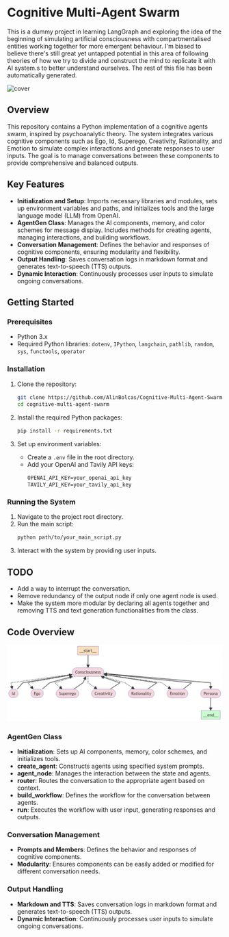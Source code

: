 # Cognitive Multi-Agent Swarm

This is a dummy project in learning LangGraph and exploring the idea of the beginning of simulating artificial consciousness with compartmentalised entities working together for more emergent behaviour.
I'm biased to believe there's still great yet untapped potential in this area of following theories of how we try to divide and construct the mind to replicate it with AI system.s to better understand ourselves.
The rest of this file has been automatically generated.

![cover](https://github.com/AlinBolcas/Cognitive-Multi-Agent-Swarm/blob/5729781bfb58bbd8d76f037992563cc10ca4a67e/src/example.png)

## Overview

This repository contains a Python implementation of a cognitive agents swarm, inspired by psychoanalytic theory. The system integrates various cognitive components such as Ego, Id, Superego, Creativity, Rationality, and Emotion to simulate complex interactions and generate responses to user inputs. The goal is to manage conversations between these components to provide comprehensive and balanced outputs.

## Key Features

- **Initialization and Setup**: Imports necessary libraries and modules, sets up environment variables and paths, and initializes tools and the large language model (LLM) from OpenAI.
- **AgentGen Class**: Manages the AI components, memory, and color schemes for message display. Includes methods for creating agents, managing interactions, and building workflows.
- **Conversation Management**: Defines the behavior and responses of cognitive components, ensuring modularity and flexibility.
- **Output Handling**: Saves conversation logs in markdown format and generates text-to-speech (TTS) outputs.
- **Dynamic Interaction**: Continuously processes user inputs to simulate ongoing conversations.

## Getting Started

### Prerequisites

- Python 3.x
- Required Python libraries: `dotenv`, `IPython`, `langchain`, `pathlib`, `random`, `sys`, `functools`, `operator`

### Installation

1. Clone the repository:
    ```bash
    git clone https://github.com/AlinBolcas/Cognitive-Multi-Agent-Swarm.git
    cd cognitive-multi-agent-swarm
    ```

2. Install the required Python packages:
    ```bash
    pip install -r requirements.txt
    ```

3. Set up environment variables:
    - Create a `.env` file in the root directory.
    - Add your OpenAI and Tavily API keys:
      ```
      OPENAI_API_KEY=your_openai_api_key
      TAVILY_API_KEY=your_tavily_api_key
      ```

### Running the System

1. Navigate to the project root directory.
2. Run the main script:
    ```bash
    python path/to/your_main_script.py
    ```
3. Interact with the system by providing user inputs.

## TODO

- Add a way to interrupt the conversation.
- Remove redundancy of the output node if only one agent node is used.
- Make the system more modular by declaring all agents together and removing TTS and text generation functionalities from the class.

## Code Overview

![architecture](https://github.com/AlinBolcas/Cognitive-Multi-Agent-Swarm/blob/5729781bfb58bbd8d76f037992563cc10ca4a67e/src/architecture.png)

### AgentGen Class

- **Initialization**: Sets up AI components, memory, color schemes, and initializes tools.
- **create_agent**: Constructs agents using specified system prompts.
- **agent_node**: Manages the interaction between the state and agents.
- **router**: Routes the conversation to the appropriate agent based on context.
- **build_workflow**: Defines the workflow for the conversation between agents.
- **run**: Executes the workflow with user input, generating responses and outputs.

### Conversation Management

- **Prompts and Members**: Defines the behavior and responses of cognitive components.
- **Modularity**: Ensures components can be easily added or modified for different conversation needs.

### Output Handling

- **Markdown and TTS**: Saves conversation logs in markdown format and generates text-to-speech (TTS) outputs.
- **Dynamic Interaction**: Continuously processes user inputs to simulate ongoing conversations.
